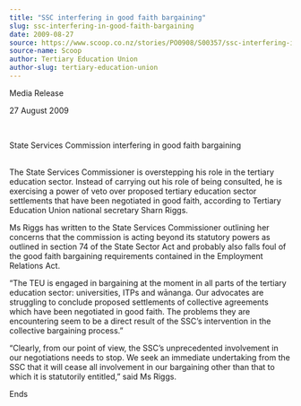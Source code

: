 ```yaml
---
title: "SSC interfering in good faith bargaining"
slug: ssc-interfering-in-good-faith-bargaining
date: 2009-08-27
source: https://www.scoop.co.nz/stories/PO0908/S00357/ssc-interfering-in-good-faith-bargaining.htm
source-name: Scoop
author: Tertiary Education Union
author-slug: tertiary-education-union
---
```


<p>Media Release</p>

<p>27 August 2009</p>

<p>&nbsp;</p>

<p>State Services
Commission interfering in good faith bargaining<br>&nbsp;</p>

<p>The
State Services Commissioner is overstepping his role in the
tertiary education sector. Instead of carrying out his role
of being consulted, he is exercising a power of veto over
proposed tertiary education sector settlements that have
been negotiated in good faith, according to Tertiary
Education Union national secretary Sharn Riggs.</p>

<p>Ms Riggs
has written to the State Services Commissioner outlining her
concerns that the commission is acting beyond its statutory
powers as outlined in section 74 of the State Sector Act and
probably also falls foul of the good faith bargaining
requirements contained in the Employment Relations
Act.</p>

<p>“The TEU is engaged in bargaining at the moment in
all parts of the tertiary education sector: universities,
ITPs and wānanga. Our advocates are struggling to conclude
proposed settlements of collective agreements which have
been negotiated in good faith. The problems they are
encountering seem to be a direct result of the SSC’s
intervention in the collective bargaining
process.”</p>

<p>“Clearly, from our point of view, the
SSC’s unprecedented involvement in our negotiations needs
to stop. We seek an immediate undertaking from the SSC that
it will cease all involvement in our bargaining other than
that to which it is statutorily entitled,” said Ms
Riggs.</p>

<p>Ends</p>

<p>&nbsp;</p>

<p>&nbsp;</p>

<p>&nbsp;<p>

